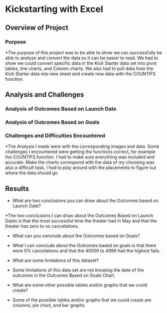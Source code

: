 # Kickstarting with Excel

## Overview of Project

### Purpose

*The purpose of this project was to be able to show we can successfully be able to analyze and convert the data so it can be easier to read. We had to show we could convert specific data in the Kick Starter data set into pivot tables, line charts, and Column charts. We also had to pull data from the Kick Starter data into new sheet and create new data with the COUNTIFS function. 
  
## Analysis and Challenges
  
### Analysis of Outcomes Based on Launch Date

### Analysis of Outcomes Based on Goals 

 
### Challenges and Difficulties Encountered

*The Analysis I made were with the corresponding images and data. Some challenges I encountered were getting the functions correct, for example the COUNTIFS function. I had to make sure everything was included and accurate. Make the charts correspond with the data of my choosing was also a difficult task, I had to play around with the placements to figure out where the data should go
## Results

- What are two conclusions you can draw about the Outcomes based on Launch Date?
 
*The two conclusions I can draw about the Outcomes Based on Launch Dates is that the most successful time the theater had in May and that the theater has zero to no cancelations.

- What can you conclude about the Outcomes based on Goals?

* What I can conclude about the Outcomes based on goals is that there were 0% cancelations and that the 45000 to 4999 had the highest fails.

- What are some limitations of this dataset?

* Some limitations of this data set are not knowing the date of the outcomes in the Outcomes Based on Goals Chart.

- What are some other possible tables and/or graphs that we could create?

* Some of the possible tables and/or graphs that we could create are columns, pie chart, and bar graphs
